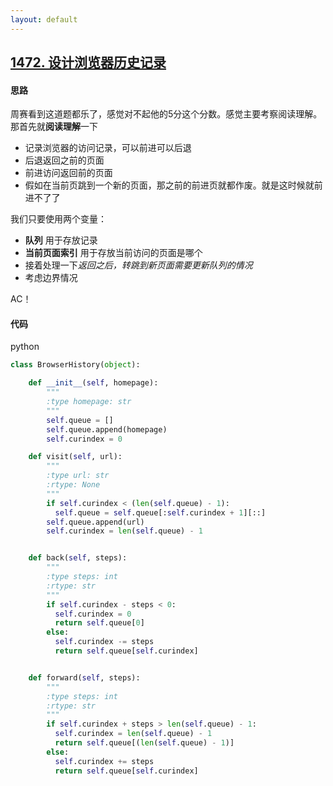 ```yaml
---
layout: default
---
```


## [1472\. 设计浏览器历史记录](https://leetcode-cn.com/problems/design-browser-history/)

#### 思路

周赛看到这道题都乐了，感觉对不起他的5分这个分数。感觉主要考察阅读理解。那首先就**阅读理解**一下

* 记录浏览器的访问记录，可以前进可以后退
* 后退返回之前的页面
* 前进访问返回前的页面
* 假如在当前页跳到一个新的页面，那之前的前进页就都作废。就是这时候就前进不了了

我们只要使用两个变量：

* **队列** 用于存放记录
* **当前页面索引** 用于存放当前访问的页面是哪个
* 接着处理一下*返回之后，转跳到新页面需要更新队列的情况*
* 考虑边界情况

AC！

#### 代码

python
```python
class BrowserHistory(object):

    def __init__(self, homepage):
        """
        :type homepage: str
        """
        self.queue = []
        self.queue.append(homepage)
        self.curindex = 0

    def visit(self, url):
        """
        :type url: str
        :rtype: None
        """
        if self.curindex < (len(self.queue) - 1):
          self.queue = self.queue[:self.curindex + 1][::]
        self.queue.append(url)
        self.curindex = len(self.queue) - 1


    def back(self, steps):
        """
        :type steps: int
        :rtype: str
        """
        if self.curindex - steps < 0:
          self.curindex = 0
          return self.queue[0]
        else:
          self.curindex -= steps
          return self.queue[self.curindex]


    def forward(self, steps):
        """
        :type steps: int
        :rtype: str
        """
        if self.curindex + steps > len(self.queue) - 1:
          self.curindex = len(self.queue) - 1
          return self.queue[(len(self.queue) - 1)]
        else: 
          self.curindex += steps
          return self.queue[self.curindex]

```